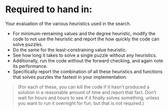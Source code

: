 # Required to hand in:

Your evaluation of the various heuristics used in the search.

- For minimum-remaining values and the degree heuristic, modify the code to not use the heuristic and report the how quickly the code can solve puzzles.
- Do the same for the least-constraining value heuristic.
- See how long it takes to solve a single puzzle without any heuristics.
- Additionally, run the code without the forward checking, and again note its performance.
- Specifically report the combination of all these heuristics and functions that solves puzzles the fastest in your implementation.

> (For each of these, you can kill the code if it hasn’t produced a solution in a reasonable amount of time and report that fact. Don’t wait for hours and hours to see if it finally solves something, unless you want to run it overnight for fun, but that is not required.)
